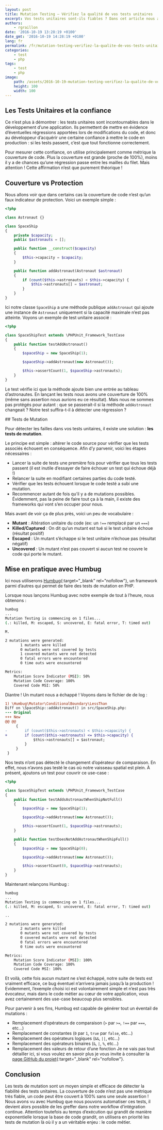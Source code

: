```yaml
---
layout: post
title: Mutation Testing – Vérifiez la qualité de vos tests unitaires
excerpt: Vos tests unitaires sont-ils fiables ? Dans cet article nous allons voir comment s’en assurer
authors:
    - rgraillon
date: '2016-10-19 13:28:19 +0100'
date_gmt: '2016-10-19 14:28:19 +0100'
lang: fr
permalink: /fr/mutation-testing-verifiez-la-qualite-de-vos-tests-unitaires/
categories:
    - test
    - php
tags:
    - test
    - php
image:
    path: /assets/2016-10-19-mutation-testing-verifiez-la-qualite-de-vos-tests-unitaires/dna.jpg
    height: 100
    width: 100
---
```


## Les Tests Unitaires et la confiance

Ce n’est plus à démontrer : les tests unitaires sont incontournables dans le développement d’une application. Ils permettent de mettre en évidence d’éventuelles régressions apportées lors de modifications du code, et donc au développeur d’acquérir une certaine confiance à mettre le code en production : si les tests passent, c’est que tout fonctionne correctement.

Pour mesurer cette confiance, on utilise principalement comme métrique la couverture de code. Plus la couverture est grande (proche de 100%), moins il y a de chances qu’une régression passe entre les mailles du filet.
Mais attention ! Cette affirmation n’est que purement théorique !

## Couverture vs Protection

Nous allons voir que dans certains cas la couverture de code n’est qu’un faux indicateur de protection.
Voici un exemple simple :

```php
<?php

class Astronaut {}

class SpaceShip
{
    private $capacity;
    public $astronauts = [];

    public function __construct($capacity)
    {
        $this->capacity = $capacity;
    }

    public function addAstronaut(Astronaut $astronaut)
    {
        if (count($this->astronauts) < $this->capacity) {
            $this->astronauts[] = $astronaut;
        }
    }
}
```

Ici notre classe `SpaceShip` a une méthode publique `addAstronaut` qui ajoute une instance de `Astronaut` uniquement si la capacité maximale n’est pas atteinte.
Voyons un exemple de test unitaire associé :

```php
<?php

class SpaceShipTest extends \PHPUnit_Framework_TestCase
{
    public function testAddAstronaut()
    {
        $spaceShip = new SpaceShip(1);

        $spaceShip->addAstronaut(new Astronaut());

        $this->assertCount(1, $spaceShip->astronauts);
    }
}
```

Le test vérifie ici que la méthode ajoute bien une entrée au tableau d’astronautes. En lançant les tests nous avons une couverture de 100% (même sans assertion nous aurions eu ce résultat).
Mais nous ne sommes pas protégés pour autant : que se passerait-il si la méthode `addAstronaut` changeait ?
Notre test suffira-t-il à détecter une régression ?

## Tests de Mutation

Pour détecter les failles dans vos tests unitaires, il existe une solution : **les tests de mutation**.

Le principe est simple : altérer le code source pour vérifier que les tests associés échouent en conséquence.
Afin d’y parvenir, voici les étapes nécessaires :

- Lancer la suite de tests une première fois pour vérifier que tous les tests passent (il est inutile d’essayer de faire échouer un test qui échoue déjà !)
- Relancer la suite en modifiant certaines parties du code testé.
- Vérifier que les tests échouent lorsque le code testé a subi une mutation.
- Recommencer autant de fois qu’il y a de mutations possibles.
Évidemment, pas la peine de faire tout ça à la main, il existe des frameworks qui vont s’en occuper pour nous.

Mais avant de voir ça de plus près, voici un peu de vocabulaire :

- **Mutant** : Altération unitaire du code (ex: un `!==` remplacé par un `===`)
- **Killed/Captured** : On dit qu’un mutant est tué si le test unitaire échoue (résultat positif)
- **Escaped** : Un mutant s’échappe si le test unitaire n’échoue pas (résultat négatif)
- **Uncovered** : Un mutant n’est pas couvert si aucun test ne couvre le code qui porte le mutant.

## Mise en pratique avec Humbug

Ici nous utiliserons [Humbug](https://github.com/padraic/humbug){:target="_blank" rel="nofollow"}, un framework parmi d’autres qui permet de faire des tests de mutation en PHP.

Lorsque nous lançons Humbug avec notre exemple de tout à l’heure, nous obtenons :

```bash
humbug
...
Mutation Testing is commencing on 1 files...
(.: killed, M: escaped, S: uncovered, E: fatal error, T: timed out)

M.

2 mutations were generated:
       1 mutants were killed
       0 mutants were not covered by tests
       1 covered mutants were not detected
       0 fatal errors were encountered
       0 time outs were encountered

Metrics:
    Mutation Score Indicator (MSI): 50%
    Mutation Code Coverage: 100%
    Covered Code MSI: 50%
```

Diantre ! Un mutant nous a échappé ! Voyons dans le fichier de de log :

```diff
1) \Humbug\Mutator\ConditionalBoundary\LessThan
Diff on \SpaceShip::addAstronaut() in src/SpaceShip.php:
--- Original
+++ New
@@ @@
     {
-        if (count($this->astronauts) < $this->capacity) {
+        if (count($this->astronauts) <= $this->capacity) {
             $this->astronauts[] = $astronaut;
         }
     }
 }
```

Nos tests n’ont pas détecté le changement d’opérateur de comparaison. En effet, nous n’avons pas testé le cas où notre vaisseau spatial est plein. À présent, ajoutons un test pour couvrir ce use-case :

```php
<?php

class SpaceShipTest extends \PHPUnit_Framework_TestCase
{
    public function testAddsAstronautWhenShipNotFull()
    {
        $spaceShip = new SpaceShip(1);

        $spaceShip->addAstronaut(new Astronaut());

        $this->assertCount(1, $spaceShip->astronauts);
    }

    public function testDoesNotAddAstronautWhenShipFull()
    {
        $spaceShip = new SpaceShip(0);

        $spaceShip->addAstronaut(new Astronaut());

        $this->assertCount(0, $spaceShip->astronauts);
    }
}
```

Maintenant relançons Humbug :

```bash
humbug
...
Mutation Testing is commencing on 1 files...
(.: killed, M: escaped, S: uncovered, E: fatal error, T: timed out)

..

2 mutations were generated:
       2 mutants were killed
       0 mutants were not covered by tests
       0 covered mutants were not detected
       0 fatal errors were encountered
       0 time outs were encountered

Metrics:
    Mutation Score Indicator (MSI): 100%
    Mutation Code Coverage: 100%
    Covered Code MSI: 100%
```

Et voilà, cette fois aucun mutant ne s’est échappé, notre suite de tests est vraiment efficace, ce bug éventuel n’arrivera jamais jusqu’à la production !
Evidemment, l’exemple choisi ici est volontairement simple et n’est pas très évocateur, mais dans le code métier au cœur de votre application, vous avez certainement des use-case beaucoup plus sensibles.

Pour parvenir à ses fins, Humbug est capable de générer tout un éventail de mutations :

- Remplacement d’opérateurs de comparaison (`>` par `>=`, `!==` par `===`, etc…)
- Remplacement de constantes (`0` par `1`, `true` par `false`, etc…)
- Remplacement des opérateurs logiques (`&&`, `||`, etc…)
- Remplacement des opérateurs binaires (`&`, `|`, `%`, etc…)
- Remplacement des valeurs de retour d’une fonction
Je ne vais pas tout détailler ici, si vous voulez en savoir plus je vous invite à consulter la [page GitHub du projet](https://github.com/padraic/humbug){:target="_blank" rel="nofollow"}.

## Conclusion

Les tests de mutation sont un moyen simple et efficace de détecter la fiabilité des tests unitaires. La couverture de code n’est pas une métrique très fiable, un code peut être couvert à 100% sans une seule assertion !
Nous avons vu avec Humbug que nous pouvons automatiser ces tests, il devient alors possible de les greffer dans notre workflow d’intégration continue. Attention toutefois au temps d’exécution qui grandit de manière exponentielle lorsque la base de code grandit, on utilisera en priorité les tests de mutation là où il y a un véritable enjeu : le code métier.
